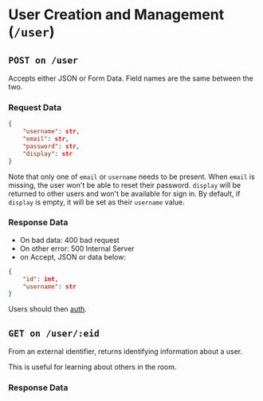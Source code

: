 # User Creation and Management (`/user`)

## `POST on /user`

Accepts either JSON or Form Data. Field names are the same between the two.

### Request Data

```json
{
    "username": str,
    "email": str,
    "password": str,
    "display": str
}
```

Note that only one of `email` or `username` needs to be present. When `email`
is missing, the user won't be able to reset their password. `display` will be
returned to other users and won't be available for sign in. By default, if
`display` is empty, it will be set as their `username` value.

### Response Data

 - On bad data: 400 bad request
 - On other error: 500 Internal Server
 - on Accept, JSON or data below:

```json
{
    "id": int,
    "username": str
}
```

Users should then [auth](auth.md).

## `GET on /user/:eid`

From an external identifier, returns identifying information about a user.

This is useful for learning about others in the room.

### Response Data
